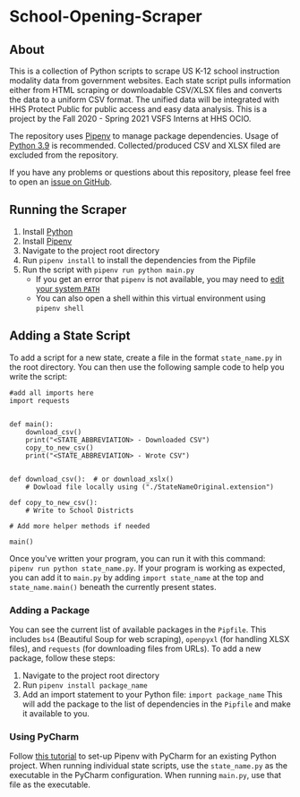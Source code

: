 # School-Opening-Scraper

## About

This is a collection of Python scripts to scrape US K-12 school instruction modality data from government websites. Each state script pulls information either from HTML scraping or downloadable CSV/XLSX files and converts the data to a uniform CSV format. The unified data will be integrated with HHS Protect Public for public access and easy data analysis. This is a project by the Fall 2020 - Spring 2021 VSFS Interns at HHS OCIO.

The repository uses [Pipenv](https://packaging.python.org/key_projects/#pipenv) to manage package dependencies. Usage of [Python 3.9](https://www.python.org/downloads/) is recommended. Collected/produced CSV and XLSX filed are excluded from the repository.

If you have any problems or questions about this repository, please feel free to open an [issue on GitHub](https://github.com/trackman1111/School-Opening-Scraper/issues).

## Running the Scraper

1. Install [Python](https://www.python.org/downloads/)
2. Install [Pipenv](https://packaging.python.org/tutorials/managing-dependencies/#installing-pipenv)
3. Navigate to the project root directory
4. Run `pipenv install` to install the dependencies from the Pipfile
5. Run the script with `pipenv run python main.py`
   - If you get an error that `pipenv` is not available, you may need to [edit your system `PATH`](https://packaging.python.org/tutorials/installing-packages/#installing-to-the-user-site)
   - You can also open a shell within this virtual environment using `pipenv shell`

## Adding a State Script

To add a script for a new state, create a file in the format `state_name.py` in the root directory. You can then use the following sample code to help you write the script:

```
#add all imports here
import requests


def main():
    download_csv()
    print("<STATE_ABBREVIATION> - Downloaded CSV")
    copy_to_new_csv()
    print("<STATE_ABBREVIATION> - Wrote CSV")


def download_csv():  # or download_xslx()
    # Dowload file locally using ("./StateNameOriginal.extension")

def copy_to_new_csv():
    # Write to School Districts

# Add more helper methods if needed

main()
```

Once you've written your program, you can run it with this command: `pipenv run python state_name.py`.
If your program is working as expected, you can add it to `main.py` by adding `import state_name` at the top and `state_name.main()` beneath the currently present states.

### Adding a Package

You can see the current list of available packages in the `Pipfile`. This includes `bs4` (Beautiful Soup for web scraping), `openpyxl` (for handling XLSX files), and `requests` (for downloading files from URLs). To add a new package, follow these steps:

1. Navigate to the project root directory
2. Run `pipenv install package_name`
3. Add an import statement to your Python file: `import package_name`
   This will add the package to the list of dependencies in the `Pipfile` and make it available to you.

### Using PyCharm

Follow [this tutorial](https://www.jetbrains.com/help/pycharm/pipenv.html) to set-up Pipenv with PyCharm for an existing Python project.
When running individual state scripts, use the `state_name.py` as the executable in the PyCharm configuration.
When running `main.py`, use that file as the executable.
